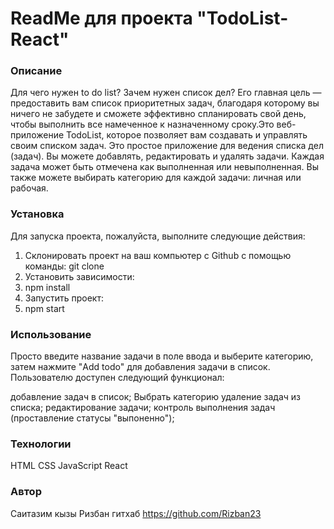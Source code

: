 
# ReadMe для проекта "TodoList-React"

### Описание
Для чего нужен to do list?
Зачем нужен список дел? Его главная цель — предоставить вам список приоритетных задач, благодаря которому вы ничего не забудете и сможете эффективно спланировать свой день, чтобы выполнить все намеченное к назначенному сроку.Это веб-приложение TodoList, которое позволяет вам создавать и управлять своим списком задач. Это простое приложение для ведения списка дел (задач). Вы можете добавлять, редактировать и удалять задачи. Каждая задача может быть отмечена как выполненная или невыполненная. Вы также можете выбирать категорию для каждой задачи: личная или рабочая.

### Установка
Для запуска проекта, пожалуйста, выполните следующие действия:

1. Склонировать проект на ваш компьютер с Github с помощью команды:
git clone 
2. Установить зависимости:
3. npm install
4. Запустить проект:
5. npm start

### Использование

Просто введите название задачи в поле ввода и выберите категорию, затем нажмите "Add todo" для добавления задачи в список.
Пользователю доступен следующий функционал:

добавление задач в список;
Выбрать категорию
удаление задач из списка;
редактирование задачи;
контроль выполнения задач (проставление статусы "выпоненно");

### Технологии
HTML
CSS
JavaScript
React

### Автор
Саитазим кызы Ризбан гитхаб https://github.com/Rizban23